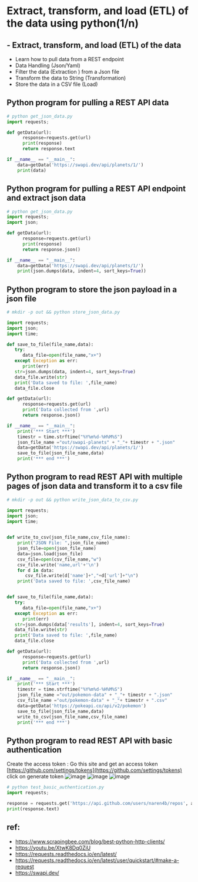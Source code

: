 # Extract, transform, and load (ETL) of the data using python(1/n)

## - Extract, transform, and load (ETL) of the data
- Learn how to pull data from a REST endpoint
- Data Handling (Json/Yaml)
- Filter the data (Extraction ) from a Json file
- Transform the data to String (Transformation)
- Store the data in a CSV file (Load)

## Python program for pulling a REST API data
```python
# python get_json_data.py
import requests;

def getData(url):
      response=requests.get(url)
      print(response)
      return response.text

if __name__ == "__main__":
    data=getData('https://swapi.dev/api/planets/1/')
    print(data)
```
## Python program for pulling a REST API endpoint and extract json data
```python
# python get_json_data.py
import requests;
import json;

def getData(url):
      response=requests.get(url)
      print(response)
      return response.json()

if __name__ == "__main__":
    data=getData('https://swapi.dev/api/planets/1/')
    print(json.dumps(data, indent=4, sort_keys=True))

```
## Python program to store the json payload in a json file

```python
# mkdir -p out && python store_json_data.py

import requests;
import json;
import time;

def save_to_file(file_name,data):   
   try:
      data_file=open(file_name,"x+")
   except Exception as err:    
      print(err)       
   str=json.dumps(data, indent=4, sort_keys=True)   
   data_file.write(str)
   print('Data saved to file: ',file_name)
   data_file.close

def getData(url):
      response=requests.get(url)
      print('Data collected from ',url)
      return response.json()

if __name__ == "__main__":
    print('*** Start ***')
    timestr = time.strftime("%Y%m%d-%H%M%S")
    json_file_name ="out/swapi-planets" + "_"+ timestr + ".json"
    data=getData('https://swapi.dev/api/planets/1/')      
    save_to_file(json_file_name,data)  
    print('*** end ***')
```
## Python program to read REST API with multiple pages of json data and transform it to a csv file
```python
# mkdir -p out && python write_json_data_to_csv.py

import requests;
import json;
import time;

 
def write_to_csv(json_file_name,csv_file_name):
    print("JSON File: ",json_file_name)
    json_file=open(json_file_name)
    data=json.load(json_file)
    csv_file=open(csv_file_name,"w")
    csv_file.write('name,url'+'\n')
    for d in data:
       csv_file.write(d['name']+","+d['url']+"\n")
    print('Data saved to file: ',csv_file_name)


def save_to_file(file_name,data):   
   try:
      data_file=open(file_name,"x+")
   except Exception as err:    
      print(err)       
   str=json.dumps(data['results'], indent=4, sort_keys=True)   
   data_file.write(str)
   print('Data saved to file: ',file_name)
   data_file.close

def getData(url):
      response=requests.get(url)
      print('Data collected from ',url)
      return response.json()

if __name__ == "__main__":
    print('*** Start ***')
    timestr = time.strftime("%Y%m%d-%H%M%S")
    json_file_name ="out/pokemon-data" + "_"+ timestr + ".json"
    csv_file_name ="out/pokemon-data" + "_"+ timestr + ".csv"
    data=getData('https://pokeapi.co/api/v2/pokemon')      
    save_to_file(json_file_name,data)  
    write_to_csv(json_file_name,csv_file_name)
    print('*** end ***') 
```

## Python program to read REST API with basic authentication
Create the access token : Go this site and get an access token [https://github.com/settings/tokens](https://github.com/settings/tokens)
click on generate token 
![image](https://github.com/naren4b/nks/assets/3488520/4b93a4dc-9060-464e-b3d0-ead796f3a69e)
![image](https://github.com/naren4b/nks/assets/3488520/4abfbd89-d966-4110-8496-ab525335dac5)
![image](https://github.com/naren4b/nks/assets/3488520/83ed34ef-6924-4b32-b449-223da5c2293a)

```python
# python test_basic_authentication.py
import requests;

response = requests.get('https://api.github.com/users/naren4b/repos', auth=('naren4b', 'grA_FJ4lN5LAgXXXXXXXXjxS07Rdv&&&&&&sdadad'))
print(response.text)

```


## ref: 
- https://www.scrapingbee.com/blog/best-python-http-clients/
- https://youtu.be/XtwK8Dq0ZiU
- https://requests.readthedocs.io/en/latest/
- https://requests.readthedocs.io/en/latest/user/quickstart/#make-a-request
- https://swapi.dev/


